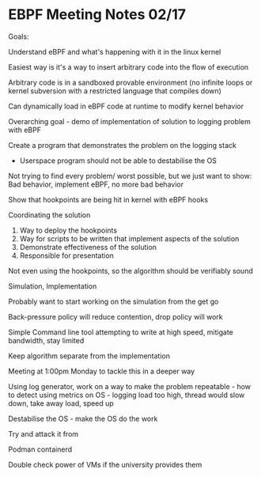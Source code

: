 # EBPF Meeting Notes 02/17

Goals:

Understand eBPF and what's happening with it in the linux kernel

Easiest way is it's a way to insert arbitrary code into the flow of execution

Arbitrary code is in a sandboxed provable environment (no infinite loops or
kernel subversion with a restricted language that compiles down)

Can dynamically load in eBPF code at runtime to modify kernel behavior

Overarching goal - demo of implementation of solution to logging problem with
eBPF

Create a program that demonstrates the problem on the logging stack
 - Userspace program should not be able to destabilise the OS

Not trying to find every problem/ worst possible, but we just want to show:
Bad behavior, implement eBPF, no more bad behavior

Show that hookpoints are being hit in kernel with eBPF hooks

Coordinating the solution

1. Way to deploy the hookpoints
1. Way for scripts to be written that implement aspects of the solution
1. Demonstrate effectiveness of the solution
1. Responsible for presentation

Not even using the hookpoints, so the algorithm should be verifiably sound

Simulation, Implementation


Probably want to start working on the simulation from the get go

Back-pressure policy will reduce contention, drop policy will work

Simple Command line tool attempting to write at high speed, mitigate bandwidth, stay limited

Keep algorithm separate from the implementation

Meeting at 1:00pm Monday to tackle this in a deeper way

Using log generator, work on a way to make the problem repeatable - how to detect using metrics on OS - logging load too high, thread would slow down, take away load, speed up

Destabilise the OS - make the OS do the work

Try and attack it from

Podman
containerd

Double check power of VMs if the university provides them
